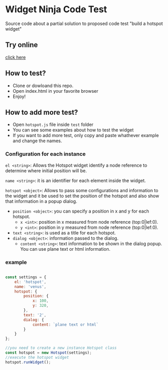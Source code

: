 # Widget Ninja Code Test

Source code about a partial solution to proposed code test "build a hotspot widget"

## Try online

[click here](http://embed.plnkr.co/suLISkTCiKIBQ3RNWJA2/)

## How to test?

- Clone or dowloand this repo.
- Open index.html in your favorite browser
- Enjoy!

## How to add more test?
- Open `hotspot.js` file inside `test` folder
- You can see some examples about how to test the widget
- If you want to add more test, only copy and paste whathever example and change the names.

### Configuration for each instance

`el <string>`: Allows the Hotspot widget identify a node reference to determine where initial position will be.

`name <string>`: it is an identifier for each element inside the widget.

`hotspot <object>`: Allows to pass some configurations and information to the widget and it be used to set the position of the hotspot and also show that information in a popup dialog.
  - `position <object>`: you can specify a position in x and y for each hotspot.
    - `x <int>`: position in x measured from node reference (top:0|lef:0).
    - `y <int>`: position in y measured from node reference (top:0|lef:0).
  - `text <string>`: is used as a title for each hotspot.
  - `dialog <object>`: information passed to the dialog.
    - `content <string>`: text information to be shown in the dialog popup. You can use plane text or html information.


### example
```javascript

const settings = {
    el: 'hotspot',
    name: 'venus',
    hotspot: {
        position: {
            x: 100,
            y: 320,
        },
        text: '2',
        dialog: {
            content: `plane text or html`
        }
    }
};

//you need to create a new instance Hotspot class 
const hotspot = new Hotspot(settings);
//execute the hotspot widget
hotspot.runWidget();
```


